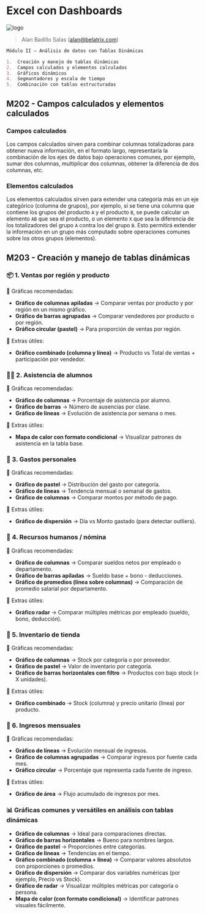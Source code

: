 # Excel con Dashboards

![logo](https://www.belatrix.com/wp-content/uploads/2023/08/belatrix-logosweb-1.png)

> Alan Badillo Salas (alan@belatrix.com)

```markdown
Módulo II – Análisis de datos con Tablas Dinámicas

1.	Creación y manejo de tablas dinámicas
2.	Campos calculados y elementos calculados
3.	Gráficos dinámicos
4.	Segmantadores y escala de tiempo
5.	Combinación con tablas estructuradas
```

## M202 - Campos calculados y elementos calculados

### Campos calculados

Los campos calculados sirven para combinar columnas totalizadoras para obtener nueva información, en el formato largo, representaría la combinación de los ejes de datos bajo operaciones comunes, por ejemplo, sumar dos columnas, multiplicar dos columnas, obtener la diferencia de dos columnas, etc.

### Elementos calculados

Los elementos calculados sirven para extender una categoría más en un eje categórico (columna de grupos), por ejemplo, si se tiene una columna que contiene los grupos del producto `A` y el producto `B`, se puede calcular un elemento `AB` que sea el producto, o un elemento `X` que sea la diferencia de los totalizadores del grupo `A` contra los del grupo `B`. Esto permitirá extender la información en un grupo más computado sobre operaciones comunes sobre los otros grupos (elementos).

## M203 - Creación y manejo de tablas dinámicas

### 📦 1. Ventas por región y producto

🔹 Gráficas recomendadas:
* **Gráfico de columnas apiladas** → Comparar ventas por producto y por región en un mismo gráfico.
* **Gráfico de barras agrupadas** → Comparar vendedores por producto o por región.
* **Gráfico circular (pastel)** → Para proporción de ventas por región.

🔹 Extras útiles:
* **Gráfico combinado (columna y línea)** → Producto vs Total de ventas + participación por vendedor.

### 🧑‍🏫 2. Asistencia de alumnos

🔹 Gráficas recomendadas:
* **Gráfico de columnas** → Porcentaje de asistencia por alumno.
* **Gráfico de barras** → Número de ausencias por clase.
* **Gráfico de líneas** → Evolución de asistencia por semana o mes.

🔹 Extras útiles:
* **Mapa de calor con formato condicional** → Visualizar patrones de asistencia en la tabla base.

### 💼 3. Gastos personales

🔹 Gráficas recomendadas:
* **Gráfico de pastel** → Distribución del gasto por categoría.
* **Gráfico de líneas** → Tendencia mensual o semanal de gastos.
* **Gráfico de columnas** → Comparar montos por método de pago.

🔹 Extras útiles:
* **Gráfico de dispersión** → Día vs Monto gastado (para detectar outliers).

### 🏢 4. Recursos humanos / nómina

🔹 Gráficas recomendadas:
* **Gráfico de columnas** → Comparar sueldos netos por empleado o departamento.
* **Gráfico de barras apiladas** → Sueldo base + bono - deducciones.
* **Gráfico de promedios (línea sobre columnas)** → Comparación de promedio salarial por departamento.

🔹 Extras útiles:
* **Gráfico radar** → Comparar múltiples métricas por empleado (sueldo, bono, deducción).

### 🏪 5. Inventario de tienda

🔹 Gráficas recomendadas:
* **Gráfico de columnas** → Stock por categoría o por proveedor.
* **Gráfico de pastel** → Valor de inventario por categoría.
* **Gráfico de barras horizontales con filtro** → Productos con bajo stock (< X unidades).

🔹 Extras útiles:
* **Gráfico combinado** → Stock (columna) y precio unitario (línea) por producto.

### 🏦 6. Ingresos mensuales

🔹 Gráficas recomendadas:
* **Gráfico de líneas** → Evolución mensual de ingresos.
* **Gráfico de columnas agrupadas** → Comparar ingresos por fuente cada mes.
* **Gráfico circular** → Porcentaje que representa cada fuente de ingreso.

🔹 Extras útiles:
* **Gráfico de área** → Flujo acumulado de ingresos por mes.

### 📊 Gráficas comunes y versátiles en análisis con tablas dinámicas
* **Gráfico de columnas** → Ideal para comparaciones directas.
* **Gráfico de barras horizontales** → Bueno para nombres largos.
* **Gráfico de pastel** → Proporciones entre categorías.
* **Gráfico de líneas** → Tendencias en el tiempo.
* **Gráfico combinado (columna + línea)** → Comparar valores absolutos con proporciones o promedios.
* **Gráfico de dispersión** → Comparar dos variables numéricas (por ejemplo, Precio vs Stock).
* **Gráfico de radar** → Visualizar múltiples métricas por categoría o persona.
* **Mapa de calor (con formato condicional)** → Identificar patrones visuales fácilmente.